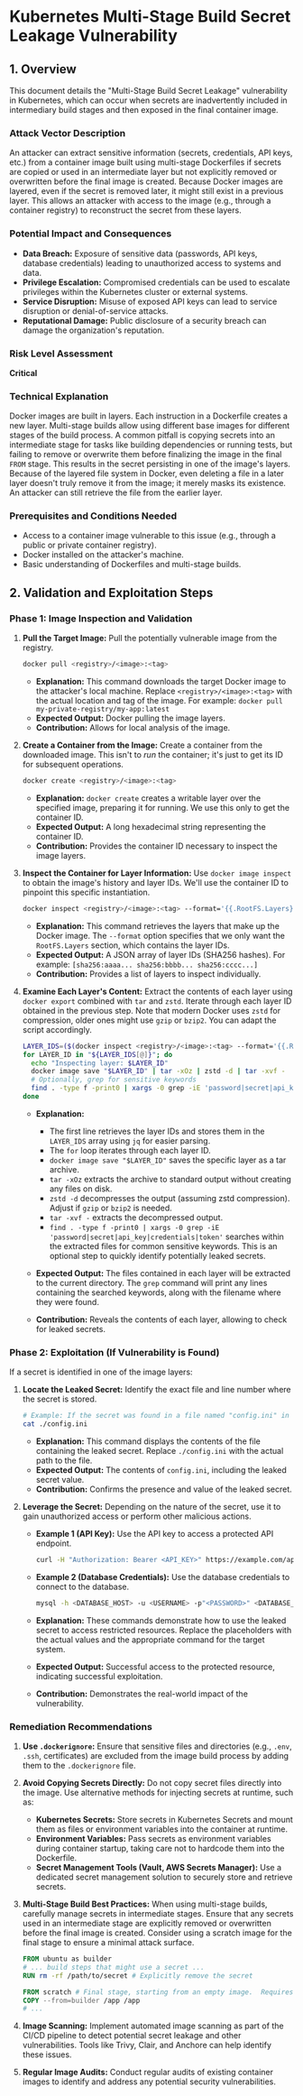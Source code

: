 
# Kubernetes Multi-Stage Build Secret Leakage Vulnerability

## 1. Overview

This document details the "Multi-Stage Build Secret Leakage" vulnerability in Kubernetes, which can occur when secrets are inadvertently included in intermediary build stages and then exposed in the final container image.

### Attack Vector Description

An attacker can extract sensitive information (secrets, credentials, API keys, etc.) from a container image built using multi-stage Dockerfiles if secrets are copied or used in an intermediate layer but not explicitly removed or overwritten before the final image is created. Because Docker images are layered, even if the secret is removed later, it might still exist in a previous layer. This allows an attacker with access to the image (e.g., through a container registry) to reconstruct the secret from these layers.

### Potential Impact and Consequences

*   **Data Breach:** Exposure of sensitive data (passwords, API keys, database credentials) leading to unauthorized access to systems and data.
*   **Privilege Escalation:** Compromised credentials can be used to escalate privileges within the Kubernetes cluster or external systems.
*   **Service Disruption:** Misuse of exposed API keys can lead to service disruption or denial-of-service attacks.
*   **Reputational Damage:** Public disclosure of a security breach can damage the organization's reputation.

### Risk Level Assessment

**Critical**

### Technical Explanation

Docker images are built in layers. Each instruction in a Dockerfile creates a new layer. Multi-stage builds allow using different base images for different stages of the build process.  A common pitfall is copying secrets into an intermediate stage for tasks like building dependencies or running tests, but failing to remove or overwrite them before finalizing the image in the final `FROM` stage. This results in the secret persisting in one of the image's layers.  Because of the layered file system in Docker, even deleting a file in a later layer doesn't truly remove it from the image; it merely masks its existence.  An attacker can still retrieve the file from the earlier layer.

### Prerequisites and Conditions Needed

*   Access to a container image vulnerable to this issue (e.g., through a public or private container registry).
*   Docker installed on the attacker's machine.
*   Basic understanding of Dockerfiles and multi-stage builds.

## 2. Validation and Exploitation Steps

### Phase 1: Image Inspection and Validation

1.  **Pull the Target Image:** Pull the potentially vulnerable image from the registry.

    ```bash
    docker pull <registry>/<image>:<tag>
    ```

    *   **Explanation:** This command downloads the target Docker image to the attacker's local machine.  Replace `<registry>/<image>:<tag>` with the actual location and tag of the image. For example: `docker pull my-private-registry/my-app:latest`
    *   **Expected Output:**  Docker pulling the image layers.
    *   **Contribution:**  Allows for local analysis of the image.

2.  **Create a Container from the Image:** Create a container from the downloaded image.  This isn't to *run* the container; it's just to get its ID for subsequent operations.

    ```bash
    docker create <registry>/<image>:<tag>
    ```

    *   **Explanation:**  `docker create` creates a writable layer over the specified image, preparing it for running. We use this only to get the container ID.
    *   **Expected Output:**  A long hexadecimal string representing the container ID.
    *   **Contribution:**  Provides the container ID necessary to inspect the image layers.

3.  **Inspect the Container for Layer Information:** Use `docker image inspect` to obtain the image's history and layer IDs.  We'll use the container ID to pinpoint this specific instantiation.

    ```bash
    docker inspect <registry>/<image>:<tag> --format='{{.RootFS.Layers}}'
    ```

    *   **Explanation:**  This command retrieves the layers that make up the Docker image.  The `--format` option specifies that we only want the `RootFS.Layers` section, which contains the layer IDs.
    *   **Expected Output:**  A JSON array of layer IDs (SHA256 hashes).  For example: `[sha256:aaaa... sha256:bbbb... sha256:cccc...]`
    *   **Contribution:**  Provides a list of layers to inspect individually.

4.  **Examine Each Layer's Content:** Extract the contents of each layer using `docker export` combined with `tar` and `zstd`.  Iterate through each layer ID obtained in the previous step. Note that modern Docker uses `zstd` for compression, older ones might use `gzip` or `bzip2`. You can adapt the script accordingly.

    ```bash
    LAYER_IDS=($(docker inspect <registry>/<image>:<tag> --format='{{.RootFS.Layers}}' | jq -r '.[][0]')) # Using jq to extract the IDs
    for LAYER_ID in "${LAYER_IDS[@]}"; do
      echo "Inspecting layer: $LAYER_ID"
      docker image save "$LAYER_ID" | tar -xOz | zstd -d | tar -xvf -
      # Optionally, grep for sensitive keywords
      find . -type f -print0 | xargs -0 grep -iE 'password|secret|api_key|credentials|token'
    done
    ```

    *   **Explanation:**
        *   The first line retrieves the layer IDs and stores them in the `LAYER_IDS` array using `jq` for easier parsing.
        *   The `for` loop iterates through each layer ID.
        *   `docker image save "$LAYER_ID"` saves the specific layer as a tar archive.
        *   `tar -xOz` extracts the archive to standard output without creating any files on disk.
        *   `zstd -d` decompresses the output (assuming zstd compression).  Adjust if `gzip` or `bzip2` is needed.
        *   `tar -xvf -` extracts the decompressed output.
        *   `find . -type f -print0 | xargs -0 grep -iE 'password|secret|api_key|credentials|token'`  searches within the extracted files for common sensitive keywords.  This is an optional step to quickly identify potentially leaked secrets.

    *   **Expected Output:**  The files contained in each layer will be extracted to the current directory.  The `grep` command will print any lines containing the searched keywords, along with the filename where they were found.
    *   **Contribution:**  Reveals the contents of each layer, allowing to check for leaked secrets.

### Phase 2: Exploitation (If Vulnerability is Found)

If a secret is identified in one of the image layers:

1.  **Locate the Leaked Secret:** Identify the exact file and line number where the secret is stored.

    ```bash
    # Example: If the secret was found in a file named "config.ini" in the layer "sha256:xxxx..."
    cat ./config.ini
    ```

    *   **Explanation:** This command displays the contents of the file containing the leaked secret. Replace `./config.ini` with the actual path to the file.
    *   **Expected Output:**  The contents of `config.ini`, including the leaked secret value.
    *   **Contribution:**  Confirms the presence and value of the leaked secret.

2.  **Leverage the Secret:** Depending on the nature of the secret, use it to gain unauthorized access or perform other malicious actions.

    *   **Example 1 (API Key):** Use the API key to access a protected API endpoint.

        ```bash
        curl -H "Authorization: Bearer <API_KEY>" https://example.com/api/sensitive_data
        ```

    *   **Example 2 (Database Credentials):** Use the database credentials to connect to the database.

        ```bash
        mysql -h <DATABASE_HOST> -u <USERNAME> -p"<PASSWORD>" <DATABASE_NAME>
        ```

    *   **Explanation:** These commands demonstrate how to use the leaked secret to access restricted resources. Replace the placeholders with the actual values and the appropriate command for the target system.
    *   **Expected Output:**  Successful access to the protected resource, indicating successful exploitation.
    *   **Contribution:** Demonstrates the real-world impact of the vulnerability.

### Remediation Recommendations

1.  **Use `.dockerignore`:**  Ensure that sensitive files and directories (e.g., `.env`, `.ssh`, certificates) are excluded from the image build process by adding them to the `.dockerignore` file.

2.  **Avoid Copying Secrets Directly:** Do not copy secret files directly into the image.  Use alternative methods for injecting secrets at runtime, such as:
    *   **Kubernetes Secrets:** Store secrets in Kubernetes Secrets and mount them as files or environment variables into the container at runtime.
    *   **Environment Variables:**  Pass secrets as environment variables during container startup, taking care not to hardcode them into the Dockerfile.
    *   **Secret Management Tools (Vault, AWS Secrets Manager):** Use a dedicated secret management solution to securely store and retrieve secrets.

3.  **Multi-Stage Build Best Practices:** When using multi-stage builds, carefully manage secrets in intermediate stages. Ensure that any secrets used in an intermediate stage are explicitly removed or overwritten before the final image is created.  Consider using a scratch image for the final stage to ensure a minimal attack surface.

    ```dockerfile
    FROM ubuntu as builder
    # ... build steps that might use a secret ...
    RUN rm -rf /path/to/secret # Explicitly remove the secret

    FROM scratch # Final stage, starting from an empty image.  Requires all dependencies to be explicitly copied from the builder stage.
    COPY --from=builder /app /app
    # ...
    ```

4.  **Image Scanning:** Implement automated image scanning as part of the CI/CD pipeline to detect potential secret leakage and other vulnerabilities.  Tools like Trivy, Clair, and Anchore can help identify these issues.

5.  **Regular Image Audits:** Conduct regular audits of existing container images to identify and address any potential security vulnerabilities.
